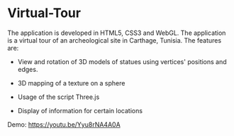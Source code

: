 # Virtual-Tour
The application is developed in HTML5, CSS3 and WebGL. The application is a virtual tour of an archeological site in Carthage, Tunisia. The features are:

- View and rotation of 3D models of statues using vertices' positions and edges.

- 3D mapping of a texture on a sphere

- Usage of the script Three.js 

- Display of information for certain locations

Demo: https://youtu.be/Yyu8rNA4A0A
